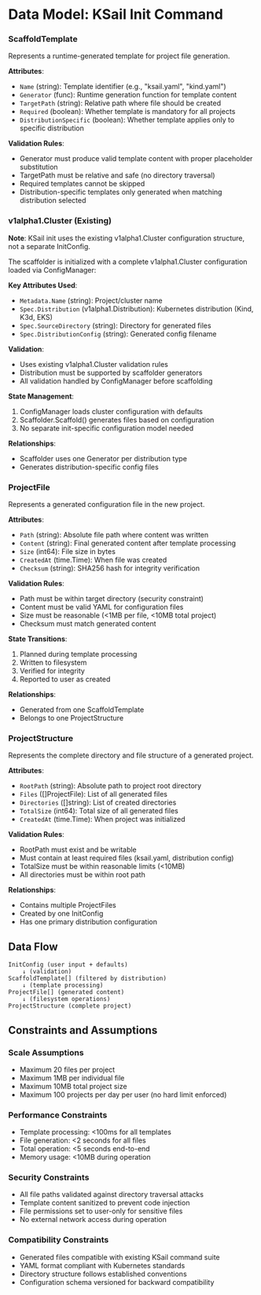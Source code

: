 # Data Model: KSail Init Command

### ScaffoldTemplate
Represents a runtime-generated template for project file generation.

**Attributes**:
- `Name` (string): Template identifier (e.g., "ksail.yaml", "kind.yaml")
- `Generator` (func): Runtime generation function for template content
- `TargetPath` (string): Relative path where file should be created
- `Required` (boolean): Whether template is mandatory for all projects
- `DistributionSpecific` (boolean): Whether template applies only to specific distribution

**Validation Rules**:
- Generator must produce valid template content with proper placeholder substitution
- TargetPath must be relative and safe (no directory traversal)
- Required templates cannot be skipped
- Distribution-specific templates only generated when matching distribution selected

### v1alpha1.Cluster (Existing)
**Note**: KSail init uses the existing v1alpha1.Cluster configuration structure, not a separate InitConfig.

The scaffolder is initialized with a complete v1alpha1.Cluster configuration loaded via ConfigManager:

**Key Attributes Used**:
- `Metadata.Name` (string): Project/cluster name
- `Spec.Distribution` (v1alpha1.Distribution): Kubernetes distribution (Kind, K3d, EKS)
- `Spec.SourceDirectory` (string): Directory for generated files
- `Spec.DistributionConfig` (string): Generated config filename

**Validation**:
- Uses existing v1alpha1.Cluster validation rules
- Distribution must be supported by scaffolder generators
- All validation handled by ConfigManager before scaffolding

**State Management**:
1. ConfigManager loads cluster configuration with defaults
2. Scaffolder.Scaffold() generates files based on configuration
3. No separate init-specific configuration model needed

**Relationships**:
- Scaffolder uses one Generator per distribution type
- Generates distribution-specific config files

### ProjectFile
Represents a generated configuration file in the new project.

**Attributes**:
- `Path` (string): Absolute file path where content was written
- `Content` (string): Final generated content after template processing
- `Size` (int64): File size in bytes
- `CreatedAt` (time.Time): When file was created
- `Checksum` (string): SHA256 hash for integrity verification

**Validation Rules**:
- Path must be within target directory (security constraint)
- Content must be valid YAML for configuration files
- Size must be reasonable (<1MB per file, <10MB total project)
- Checksum must match generated content

**State Transitions**:
1. Planned during template processing
2. Written to filesystem
3. Verified for integrity
4. Reported to user as created

**Relationships**:
- Generated from one ScaffoldTemplate
- Belongs to one ProjectStructure

### ProjectStructure
Represents the complete directory and file structure of a generated project.

**Attributes**:
- `RootPath` (string): Absolute path to project root directory
- `Files` ([]ProjectFile): List of all generated files
- `Directories` ([]string): List of created directories
- `TotalSize` (int64): Total size of all generated files
- `CreatedAt` (time.Time): When project was initialized

**Validation Rules**:
- RootPath must exist and be writable
- Must contain at least required files (ksail.yaml, distribution config)
- TotalSize must be within reasonable limits (<10MB)
- All directories must be within root path

**Relationships**:
- Contains multiple ProjectFiles
- Created by one InitConfig
- Has one primary distribution configuration

## Data Flow

```
InitConfig (user input + defaults)
    ↓ (validation)
ScaffoldTemplate[] (filtered by distribution)
    ↓ (template processing)
ProjectFile[] (generated content)
    ↓ (filesystem operations)
ProjectStructure (complete project)
```

## Constraints and Assumptions

### Scale Assumptions
- Maximum 20 files per project
- Maximum 1MB per individual file
- Maximum 10MB total project size
- Maximum 100 projects per day per user (no hard limit enforced)

### Performance Constraints
- Template processing: <100ms for all templates
- File generation: <2 seconds for all files
- Total operation: <5 seconds end-to-end
- Memory usage: <10MB during operation

### Security Constraints
- All file paths validated against directory traversal attacks
- Template content sanitized to prevent code injection
- File permissions set to user-only for sensitive files
- No external network access during operation

### Compatibility Constraints
- Generated files compatible with existing KSail command suite
- YAML format compliant with Kubernetes standards
- Directory structure follows established conventions
- Configuration schema versioned for backward compatibility
